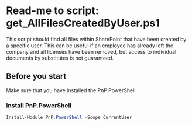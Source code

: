 # Read-me to script: get_AllFilesCreatedByUser.ps1

This script should find all files within SharePoint that have been created by a specific user. This can be useful if an employee has already left the company and all licenses have been removed, but access to individual documents by substitutes is not guaranteed. 

## Before you start

Make sure that you have installed the PnP.PowerShell.

### [Install PnP.PowerShell](https://pnp.github.io/powershell/)
```powershell
Install-Module PnP.PowerShell -Scope CurrentUser
```

